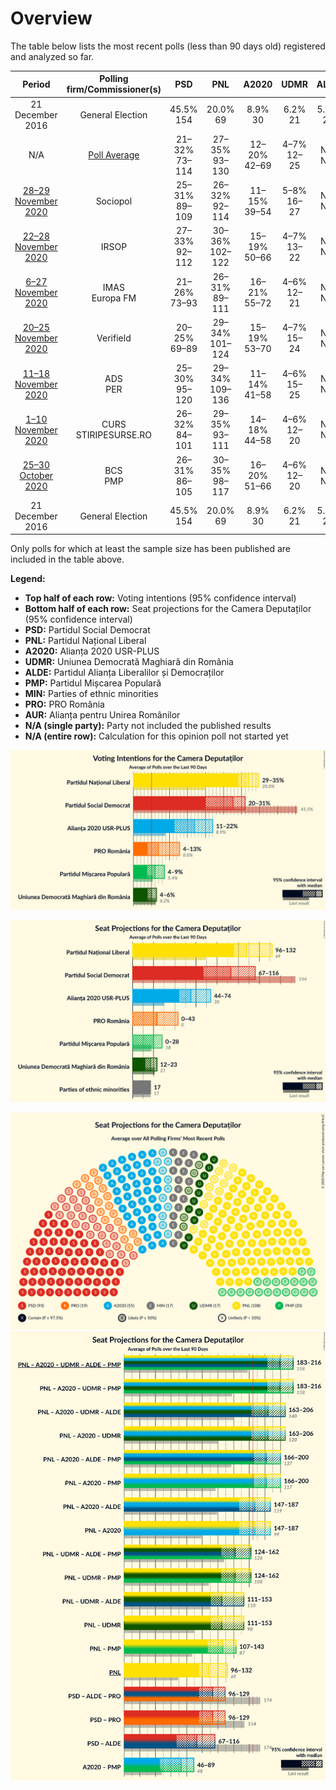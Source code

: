 # Overview

The table below lists the most recent polls (less than 90 days old) registered and analyzed so far.

| Period     | Polling firm/Commissioner(s) | PSD | PNL | A2020 | UDMR | ALDE | PMP | MIN | PRO | AUR |
|:----------:|:----------------------------:|:--:|:--:|:--:|:--:|:--:|:--:|:--:|:--:|:--:|
| 21 December 2016 | General Election | 45.5% <br> 154 | 20.0% <br> 69 | 8.9% <br> 30 | 6.2% <br> 21 | 5.6% <br> 20 | 5.4% <br> 18 | 0.0% <br> 17 | 0.0% <br> 0 | 0.0% <br> 0 |
| N/A | [Poll Average](average.html) | 21–32% <br> 73–114 | 27–35% <br> 93–130 | 12–20% <br> 42–69 | 4–7% <br> 12–25 | N/A <br> N/A | 2–8% <br> 0–27 | N/A <br> 17 | 4–14% <br> 0–48 | 6–9% <br> 19–30 |
| [28–29 November 2020](2020-11-29-Sociopol.html) | Sociopol | 25–31% <br> 89–109 | 26–32% <br> 92–114 | 11–15% <br> 39–54 | 5–8% <br> 16–27 | N/A <br> N/A | 2–4% <br> 0 | N/A <br> 17 | 5–8% <br> 0–26 | 6–9% <br> 19–30 |
| [22–28 November 2020](2020-11-28-IRSOP.html) | IRSOP | 27–33% <br> 92–112 | 30–36% <br> 102–122 | 15–19% <br> 50–66 | 4–7% <br> 13–22 | N/A <br> N/A | 2–4% <br> 0 | N/A <br> 17 | 6–9% <br> 18–29 | N/A <br> N/A |
| [6–27 November 2020](2020-11-27-IMAS.html) | IMAS <br> Europa FM | 21–26% <br> 73–93 | 26–31% <br> 89–111 | 16–21% <br> 55–72 | 4–6% <br> 12–21 | N/A <br> N/A | 3–6% <br> 0–20 | N/A <br> 17 | 11–15% <br> 37–53 | N/A <br> N/A |
| [20–25 November 2020](2020-11-25-Verifield.html) | Verifield | 20–25% <br> 69–89 | 29–34% <br> 101–124 | 15–19% <br> 53–70 | 4–7% <br> 15–24 | N/A <br> N/A | 4–6% <br> 0–21 | N/A <br> 17 | 8–11% <br> 27–39 | N/A <br> N/A |
| [11–18 November 2020](2020-11-18-ADS.html) | ADS <br> PER | 25–30% <br> 95–120 | 29–34% <br> 109–136 | 11–14% <br> 41–58 | 4–6% <br> 15–25 | N/A <br> N/A | 4–6% <br> 0–23 | N/A <br> 17 | 4–6% <br> 0–22 | N/A <br> N/A |
| [1–10 November 2020](2020-11-10-CURS.html) | CURS <br> STIRIPESURSE.RO | 26–32% <br> 84–101 | 29–35% <br> 93–111 | 14–18% <br> 44–58 | 4–6% <br> 12–20 | N/A <br> N/A | 6–9% <br> 18–27 | N/A <br> 17 | 7–11% <br> 23–34 | N/A <br> N/A |
| [25–30 October 2020](2020-10-30-BCS.html) | BCS <br> PMP | 26–31% <br> 86–105 | 30–35% <br> 98–117 | 16–20% <br> 51–66 | 4–6% <br> 12–20 | N/A <br> N/A | 6–9% <br> 20–29 | N/A <br> 17 | 4–6% <br> 0–21 | N/A <br> N/A |
| 21 December 2016 | General Election | 45.5% <br> 154 | 20.0% <br> 69 | 8.9% <br> 30 | 6.2% <br> 21 | 5.6% <br> 20 | 5.4% <br> 18 | 0.0% <br> 17 | 0.0% <br> 0 | 0.0% <br> 0 |

Only polls for which at least the sample size has been published are included in the table above.

**Legend:**
+ **Top half of each row:** Voting intentions (95% confidence interval)
+ **Bottom half of each row:** Seat projections for the Camera Deputaților (95% confidence interval)
+ **PSD:** Partidul Social Democrat
+ **PNL:** Partidul Național Liberal
+ **A2020:** Alianța 2020 USR-PLUS
+ **UDMR:** Uniunea Democrată Maghiară din România
+ **ALDE:** Partidul Alianța Liberalilor și Democraților
+ **PMP:** Partidul Mișcarea Populară
+ **MIN:** Parties of ethnic minorities
+ **PRO:** PRO România
+ **AUR:** Alianța pentru Unirea Românilor
+ **N/A (single party):** Party not included the published results
+ **N/A (entire row):** Calculation for this opinion poll not started yet


![Graph with voting intentions not yet produced](average.png "Voting Intentions")

![Graph with seats not yet produced](average-seats.png "Seats")

![Graph with seating plan not yet produced](average-seating-plan.png "Seating Plan")
![Graph with coalitions seats not yet produced](average-coalitions-seats.png "Coalitions Seats")
